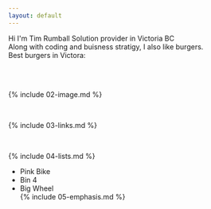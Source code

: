```yaml
---
layout: default
---
```



Hi I'm Tim Rumball Solution provider in Victoria BC
<br>
Along with coding and buisness stratigy, I also like burgers. <br>
Best burgers in Victora:<br>
<br>


<br>

{% include 02-image.md %}

<br>

{% include 03-links.md %}

<br>

{% include 04-lists.md %}
- Pink Bike <br>
- Bin 4 <br>
- Big Wheel <br>
{% include 05-emphasis.md %}
